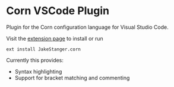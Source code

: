 # Corn VSCode Plugin

Plugin for the Corn configuration language for Visual Studio Code.

Visit the [extension page](https://marketplace.visualstudio.com/items?itemName=JakeStanger.corn&ssr=false) to install or run

```
ext install JakeStanger.corn
```

Currently this provides:

- Syntax highlighting
- Support for bracket matching and commenting